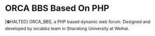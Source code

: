 # ORCA BBS Based On PHP
[⛔HALTED] ORCA_BBS, a PHP based dynamic web forum. Designed and developed by orcabbs team in Shandong University at Weihai.
